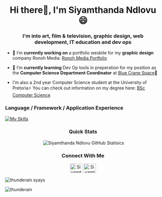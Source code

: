 <!--<p align="center"> <img src="https://komarev.com/ghpvc/?username=thunderain&label=Profile%20views&color=0e75b6&style=flat" alt="Siyamthanda Ndlovu Project Views" /> </p>-->
<h1 align="center">Hi there👋, I'm Siyamthanda Ndlovu 😄</h1>
<h3 align="center">I'm into art, film & television, graphic design, web development, IT education and dev ops</h3>

- 🔭 I’m **currently working on** a portfolio wesbite for my **graphic design** company Ronoh Media: [Ronoh Media Portfolio](https://thunderain.github.io/ronoh-media-portfolio/homepage.html)

- 🌱 I’m **currently learning** Dev Op tools in preperation for my position as the **Computer Science Department Coordinator** at [Blue Crane Space](https://www.linkedin.com/company/bluecranespace/)🔭

-  I'm also a 2nd year Computer Science student at the University of Pretoria⚡
  You can check out information on my degree here: [BSc Computer Science](https://www.up.ac.za/yearbooks/2023/EBIT-faculty/UD-programmes/view/12134001#01)
<!--
<h3 align="center">I'm also a 2nd year Computer Science student at the University of Pretoria⚡</h3>
<h4 align="center">You can check out information on my course here: [BSc Computer Science](https://www.up.ac.za/yearbooks/2023/EBIT-faculty/UD-programmes/view/12134001#01) </h4>
-->
<!--
**thunderain/thunderain** is a ✨ _special_ ✨ repository because its `README.md` (this file) appears on your GitHub profile.

Here are some ideas to get you started:

- 🔭 I’m currently working on a portfolio wesbite for my graphic design company Ronoh Media: [Ronoh Media Portfolio](https://thunderain.github.io/ronoh-media-portfolio/homepage.html)
- 🌱 I’m currently learning Dev Op Tools in preperation for my position as the Computer Science Department Coordinator at [Blue Crane Space]
- 👯 I’m looking to collaborate on ...
- 🤔 I’m looking for help with ...
- 💬 Ask me about ...
- 📫 How to reach me: ...
- 😄 Pronouns: ...
- ⚡ Fun fact: Shrek is the greatest animated movie of all time
-->

<!--
## My Interests
I've been working on my graphic design skills

- [Netflix](https://www.netflix.com) is a must, I cant live without watching series.
- I do enjoy going on hikes or camping. Wildlife is sometimes the best escape.
- I have a strong interest in hive and swarm intelligence. I hope to study further on these topics.
-->

<h3 align="left">Language / Framework / Application Experience</h3>

[![My Skills](https://skills.thijs.gg/icons?i=nodejs,html,css,js,ts,cpp,git,github,java,bootstrap)](https://skills.thijs.gg)

<!--
## My Most Used Languages
[![Top Langs](https://github-readme-stats.vercel.app/api/top-langs/?username=thunderain)](https://github.com/thunderain/github-readme-stats)
-->


<h3 align="center">Quick Stats</h3>
<p align="center">&nbsp;<img align="center" src="https://github-readme-stats.vercel.app/api?username=thunderain&show_icons=true&locale=en" alt="Siyamthanda Ndlovu GitHub Statisics"/></p>


<h3 align="center">Connect With Me</h3>

<p align="center">
<a href="https://www.linkedin.com/in/siyamthanda-ndlovu-132271258" target="blank"><img align="center" src="https://raw.githubusercontent.com/rahuldkjain/github-profile-readme-generator/master/src/images/icons/Social/linked-in-alt.svg" alt="Siyamthanda" height="30" width="40" /></a>
<a href="https://www.behance.net/gallery/176596729/Graphic-Design-Portfolio" target="blank"> <img align="center" href="https://www.behance.net/gallery/176596729/Graphic-Design-Portfolio" src="https://raw.githubusercontent.com/rahuldkjain/github-profile-readme-generator/master/src/images/icons/Social/behance.svg" alt="Siyamthanda" height="30" width="40" /></a>
  
</p>

<p><img align="center" src="https://github-readme-stats.vercel.app/api/top-langs?username=thunderain&show_icons=true&locale=en&layout=compact" alt="thunderain syays" /></p>

<p><img align="center" src="https://github-readme-streak-stats.herokuapp.com/?user=thunderain&" alt="thunderain"/></p>


